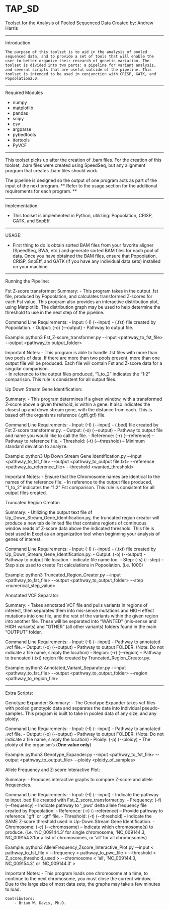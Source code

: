 # TAP_SD
Toolset for the Analysis of Pooled Sequenced Data
Created by: Andrew Harris

__________________________________________________________________________________________________________________________________________

Introduction

	The purpose of this toolset is to aid in the analysis of pooled sequenced data, and to provide a set of tools that will enable the user to better organize their research of genetic variation. The toolset is divided into two parts: a pipeline for variant analysis, and several scripts that are useful outside of the pipeline. This toolset is intended to be used in conjunction with CRISP, GATK, and Popoolation2.0. 

__________________________________________________________________________________________________________________________________________

Required Modules
- numpy
- matplotlib
- pandas
- scipy
- csv
- argparse 
- pybedtools
- itertools
- PyVCF
__________________________________________________________________________________________________________________________________________

This toolset picks up after the creation of .bam files. For the creation of this toolset, .bam files were created using SpeedSeq, but any alignment program that creates .bam files should work. 

The pipeline is designed so the output of one program acts as part of the input of the next program. ** Refer to the usage section for the additional requirements for each program. **

__________________________________________________________________________________________________________________________________________
Implementation:

- This toolset is implemented in Python, utilizing: Popoolation, CRISP, GATK, and SnpEff. 
__________________________________________________________________________________________________________________________________________

USAGE:

- First thing to do is obtain sorted BAM files from your favorite aligner (SpeedSeq, BWA, etc.) and generate sorted BAM files for each pool of data. Once you have obtained the BAM files, ensure that Popoolation, CRISP, SnpEff, and GATK (if you have any individual data sets) installed on your machine. 
__________________________________________________________________________________________________________________________________________


Running the Pipeline:


Fst Z-score transformer:
  Summary:
    -	This program takes in the output .fst file, produced by Popoolation, and calculates transformed Z-scores for each Fst value. This         program also provides an interactive distribution plot, using Matplotlib. The distribution graph may be used to help determine the         threshold to use in the next step of the pipeline. 

  Command Line Requirements:
    -	Input: (-I) (--input) - (.fst) file created by Popoolation.
    -	Output: (-o) (--output) - Pathway to output file. 

  Example:
    python3 Fst_Z-score_transformer.py --input <pathway_to_fst_file> --output <pathway_to output_folder>

  Important Notes:
    -	This program is able to handle .fst files with more than two pools of data. If there are more than two pools present, more than one      output file will be produced. Each file will contain Fst and Z-score data for a singular comparison.  
    -	In reference to the output files produced, “1_to_2” indicates the “1:2” comparison. This rule is consistent for all output files.  
	


Up Down Stream Gene Identification:

  Summary:
    -	This program determines if a given window, with a transformed Z-score above a given threshold, is within a gene. It also indicates        the closest up and down stream gene, with the distance from each. This is based off the organisms reference (.gff/.gtf) file.

  Command Line Requirements:
     -	Input: (-I) (--input) - (.bed) file created by Fst Z-score transformer.py.
     -	Output: (-o) (--output) - Pathway to output file and name you would like to call the file.
     -	Reference: (-r) (--reference) – Pathway to reference file.
     -	Threshold: (-t) (--threshold) – Minimum standard deviation to analyze. 

  Example:
    python3 Up Down Stream Gene Identification.py --input <pathway_to_fst_file> --output <pathway_to_output file.txt> --reference             <pathway_to_reference_file> --threshold <wanted_threshold>

  Important Notes:
    -	Ensure that the Chromosome names are identical to the names of the reference file. 
    -	In reference to the output files produced, “1_to_2” indicates the “1:2” Fst comparison. This rule is consistent for all output files      created.



Truncated Region Creator:

  Summary:
    -	Utilizing the output text file of Up_Down_Stream_Gene_Identification.py, the truncated region creator will produce a new tab              delimited file that contains regions of continuous window reads of Z-score data above the indicated threshold. This file is best used      in Excel as an organization tool when beginning your analysis of genes of interest. 

  Command Line Requirements:
    -	Input: (-I) (--input) - (.txt) file created by Up_Down_Stream_Gene_Identification.py.
    -	Output: (-o) (--output) - Pathway to output file location - indicate file name too. 
    -	Step: (-s) (--step) – Step size used to create Fst calculations in Popoolation. (i.e. 1000)

  Example:
    python3 Truncated_Region_Creator.py --input <pathway_to_fst_file> --output <pathway_to_output_folder> --step <numerical_step_value>



Annotated VCF Separator:

  Summary:
    -	Takes annotated VCF file and pulls variants in regions of interest, then separates them into mis-sense mutations and HIGH effect          mutations into one file, and the rest of the variants within the given region into another file. These will be separated into              “WANTED” (mis-sense and HIGH variants) and “OTHER” (all other variants) folders found in the main “OUTPUT” folder. 

  Command Line Requirements:
    -	Input: (-I) (--input) – Pathway to annotated .vcf file.
    -	Output: (-o) (--output) - Pathway to output FOLDER. (Note: Do not indicate a file name, simply the location)
    -	Region: (-r) (--region) – Pathway to truncated (.txt) region file created by Truncated_Region_Creator.py.

  Example:
    python3 Annotated_Variant_Separator.py --input <pathway_to_fst_file> --output <pathway_to_output_folder> --region                         <pathway_to_region_file>

__________________________________________________________________________________________________________________________________________


Extra Scripts:

Genotype Expander:
  Summary:
    -	The Genotype Expander takes vcf files with pooled genotypic data and separates the data into individual pseudo-samples. This               program is built to take in pooled data of any size, and any ploidy. 

  Command Line Requirements:
    -	Input: (-I) (--input) – Pathway to annotated .vcf file.
    -	Output: (-o) (--output) - Pathway to output FOLDER. (Note: Do not indicate a file name, simply the location)
    -	Ploidy: (-p) (--ploidy) – The ploidy of the organism’s (**One value only**)

  Example:
      python3 Genotype_Expander.py --input <pathway_to_fst_file> --output <pathway_to_output_file> --ploidy <ploidy_of_samples>



Allele Frequency and Z-score Interactive Plot:

  Summary:
    -	Produces interactive graphs to compare Z-score and allele frequencies. 

  Command Line Requirements:
    -	Input: (-I) (--input) – Indicate the pathway to input .bed file created with Fst_Z_score_transformer.py.
    -	Frequency: (-f) (--frequency) - Indicate pathway to ‘_pwc’ delta allele frequency file created by Popoolation.
    -	Reference: (-r) (--reference) – Provide pathway to reference ‘.gff’ or ‘.gtf’ file.
    -	Threshold: (-t) (--threshold) – Indicate the SAME Z-score threshold used in Up-Down Stream Gene Identification.
    -	Chromosome: (-c) (--chromosome) – Indicate which chromosome(s) to produce. (i.e. ‘NC_009144.3’ for single chromosome, ‘NC_009144.3,       NC_009154.3’for a list of chromosomes, or ‘all’ for all chromosomes)
 
  Example:
    python3 AlleleFrequency_Zscore_Interactive_Plot.py --input < pathway_to_fst_file > --frequency < pathway_to_pwc_file > --threshold <        Z_score_threshold_used > --chromosome < ‘all’, ‘NC_009144.3, NC_009154.3’, or ‘NC_009144.3’ >

  Important Notes:
    - This program loads one chromosome at a time, to continue to the next chromosome, you must close the current window. 
    - Due to the large size of most data sets, the graphs may take a few minutes to load. 
    
    
    
    
    Contributors:
    	- Brian W. Davis, Ph.D.

